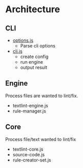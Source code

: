 # Architecture

## CLI

- [options.js](./options.js)
    - Parse cli options
- [cli.js](./cli.js)
    - create config
    - run engine
    - output result
    
## Engine

Process files are wanted to lint/fix.

- textlint-engine.js
- rule-manager.js

## Core

Process file/text wanted to lint/fix

- textlint-core.js
- source-code.js
- rule-creator-set.js
